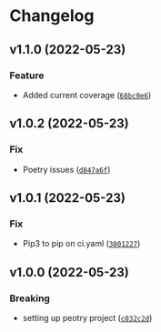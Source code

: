 # Changelog

<!--next-version-placeholder-->

## v1.1.0 (2022-05-23)
### Feature
* Added current coverage ([`68bc0e6`](https://github.com/crisadasme/template/commit/68bc0e62689b4add800b5b53460487c2fc193891))

## v1.0.2 (2022-05-23)
### Fix
* Poetry issues ([`d847a6f`](https://github.com/crisadasme/template/commit/d847a6f3a2b2fa39df6edc684586a7070a3631a6))

## v1.0.1 (2022-05-23)
### Fix
* Pip3 to pip on ci.yaml ([`3801227`](https://github.com/crisadasme/template/commit/3801227f137ead55d2729e2c165a548514427e6e))

## v1.0.0 (2022-05-23)
### Breaking
* setting up peotry project ([`c032c2d`](https://github.com/crisadasme/template/commit/c032c2d90f651b4a35cc8fc7744317139b6dd4de))
